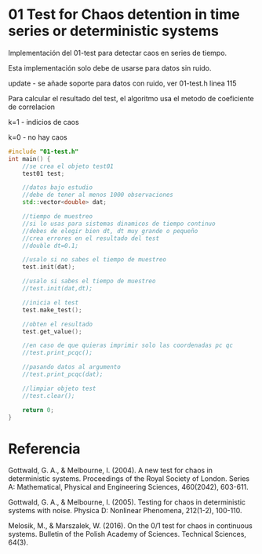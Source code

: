 # 01 Test for Chaos detention in time series or deterministic systems
Implementación del 01-test para detectar caos en series de tiempo.

Esta implementación solo debe de usarse para datos sin ruido.

update - se añade soporte para datos con ruido, ver 01-test.h linea 115

Para calcular el resultado del test, el algoritmo usa el metodo de 
coeficiente de correlacion 

k=1 - indicios de caos

k=0 - no hay caos

```cpp
#include "01-test.h"
int main() {
    //se crea el objeto test01
    test01 test; 

    //datos bajo estudio
    //debe de tener al menos 1000 observaciones
    std::vector<double> dat;     

    //tiempo de muestreo
    //si lo usas para sistemas dinamicos de tiempo continuo
    //debes de elegir bien dt, dt muy grande o pequeño
    //crea errores en el resultado del test
    //double dt=0.1; 

    //usalo si no sabes el tiempo de muestreo
    test.init(dat);

    //usalo si sabes el tiempo de muestreo
    //test.init(dat,dt);

    //inicia el test
    test.make_test();

    //obten el resultado
    test.get_value();

    //en caso de que quieras imprimir solo las coordenadas pc qc
    //test.print_pcqc();

    //pasando datos al argumento
    //test.print_pcqc(dat);

    //limpiar objeto test
    //test.clear();

    return 0;
}
```

# Referencia

Gottwald, G. A., & Melbourne, I. (2004). A new test for chaos in deterministic systems. Proceedings of the Royal Society of London. Series A: Mathematical, Physical and Engineering Sciences, 460(2042), 603-611.

Gottwald, G. A., & Melbourne, I. (2005). Testing for chaos in deterministic systems with noise. Physica D: Nonlinear Phenomena, 212(1-2), 100-110.

Melosik, M., & Marszalek, W. (2016). On the 0/1 test for chaos in continuous systems. Bulletin of the Polish Academy of Sciences. Technical Sciences, 64(3).